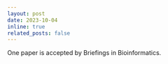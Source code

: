 ```yaml
---
layout: post
date: 2023-10-04
inline: true
related_posts: false
---
```


One paper is accepted by Briefings in Bioinformatics.
